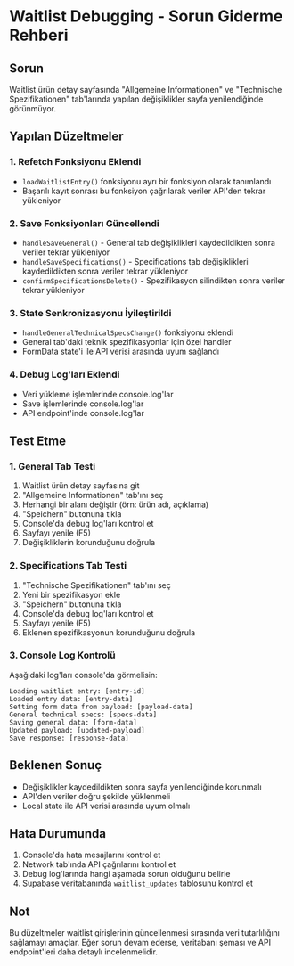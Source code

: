 # Waitlist Debugging - Sorun Giderme Rehberi

## Sorun
Waitlist ürün detay sayfasında "Allgemeine Informationen" ve "Technische Spezifikationen" tab'larında yapılan değişiklikler sayfa yenilendiğinde görünmüyor.

## Yapılan Düzeltmeler

### 1. Refetch Fonksiyonu Eklendi
- `loadWaitlistEntry()` fonksiyonu ayrı bir fonksiyon olarak tanımlandı
- Başarılı kayıt sonrası bu fonksiyon çağrılarak veriler API'den tekrar yükleniyor

### 2. Save Fonksiyonları Güncellendi
- `handleSaveGeneral()` - General tab değişiklikleri kaydedildikten sonra veriler tekrar yükleniyor
- `handleSaveSpecifications()` - Specifications tab değişiklikleri kaydedildikten sonra veriler tekrar yükleniyor
- `confirmSpecificationsDelete()` - Spezifikasyon silindikten sonra veriler tekrar yükleniyor

### 3. State Senkronizasyonu İyileştirildi
- `handleGeneralTechnicalSpecsChange()` fonksiyonu eklendi
- General tab'daki teknik spezifikasyonlar için özel handler
- FormData state'i ile API verisi arasında uyum sağlandı

### 4. Debug Log'ları Eklendi
- Veri yükleme işlemlerinde console.log'lar
- Save işlemlerinde console.log'lar
- API endpoint'inde console.log'lar

## Test Etme

### 1. General Tab Testi
1. Waitlist ürün detay sayfasına git
2. "Allgemeine Informationen" tab'ını seç
3. Herhangi bir alanı değiştir (örn: ürün adı, açıklama)
4. "Speichern" butonuna tıkla
5. Console'da debug log'ları kontrol et
6. Sayfayı yenile (F5)
7. Değişikliklerin korunduğunu doğrula

### 2. Specifications Tab Testi
1. "Technische Spezifikationen" tab'ını seç
2. Yeni bir spezifikasyon ekle
3. "Speichern" butonuna tıkla
4. Console'da debug log'ları kontrol et
5. Sayfayı yenile (F5)
6. Eklenen spezifikasyonun korunduğunu doğrula

### 3. Console Log Kontrolü
Aşağıdaki log'ları console'da görmelisin:

```
Loading waitlist entry: [entry-id]
Loaded entry data: [entry-data]
Setting form data from payload: [payload-data]
General technical specs: [specs-data]
Saving general data: [form-data]
Updated payload: [updated-payload]
Save response: [response-data]
```

## Beklenen Sonuç
- Değişiklikler kaydedildikten sonra sayfa yenilendiğinde korunmalı
- API'den veriler doğru şekilde yüklenmeli
- Local state ile API verisi arasında uyum olmalı

## Hata Durumunda
1. Console'da hata mesajlarını kontrol et
2. Network tab'ında API çağrılarını kontrol et
3. Debug log'larında hangi aşamada sorun olduğunu belirle
4. Supabase veritabanında `waitlist_updates` tablosunu kontrol et

## Not
Bu düzeltmeler waitlist girişlerinin güncellenmesi sırasında veri tutarlılığını sağlamayı amaçlar. Eğer sorun devam ederse, veritabanı şeması ve API endpoint'leri daha detaylı incelenmelidir.
